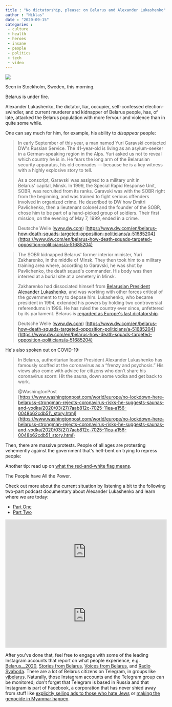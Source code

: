```yaml
---
title : "No dictatorship, please: on Belarus and Alexander Lukashenko"
author : "Niklas"
date : "2020-09-15"
categories : 
 - culture
 - health
 - heroes
 - insane
 - people
 - politics
 - tech
 - video
---
```


![](https://niklasblog.com/wp-content/2020-09-15_fascists-1.jpg)

Seen in Stockholm, Sweden, this morning.

Belarus is under fire.

Alexander Lukashenko, the dictator, liar, occupier, self-confessed election-swindler, and current murderer and kidnapper of Belarus people, has, of late, attacked the Belarus population with more fervour and violence than in quite some while.

One can say much for him, for example, his ability to _disappear_ people:

> In early September of this year, a man named Yuri Garavski contacted DW's Russian Service. The 41-year-old is living as an asylum-seeker in a German-speaking region in the Alps. Yuri asked us not to reveal which country he is in. He fears the long arm of the Belarusian security apparatus, his old comrades — because he is a key witness with a highly explosive story to tell.            
> 
> As a conscript, Garavski was assigned to a military unit in Belarus' capital, Minsk. In 1999, the Special Rapid Response Unit, SOBR, was recruited from its ranks. Garavski was with the SOBR right from the beginning, and was trained to fight serious offenders involved in organized crime. He described to DW how Dmitri Pavlichenko, then a lieutenant colonel and the founder of the SOBR, chose him to be part of a hand-picked group of soldiers. Their first mission, on the evening of May 7, 1999, ended in a crime.
> 
> Deutsche Welle (www.dw.com) [https://www.dw.com/en/belarus-how-death-squads-targeted-opposition-politicians/a-51685204](https://www.dw.com/en/belarus-how-death-squads-targeted-opposition-politicians/a-51685204)

<script note="" src="https://cdn.jsdelivr.net/gh/Blogger-Peer-Review/quotebacks@1/quoteback.js"></script>

> The SOBR kidnapped Belarus' former interior minister, Yuri Zakharenko, in the middle of Minsk. They then took him to a military training area where, according to Garavski, he was shot by Pavlichenko, the death squad's commander. His body was then interred at a burial site at a cemetery in Minsk.
> 
> Zakharenko had dissociated himself from [Belarusian President Alexander Lukashenko](https://www.dw.com/en/belarus-strongman-lukashenko-marks-25-years-in-power/a-49530563), and was working with other forces critical of the government to try to depose him. Lukashenko, who became president in 1994, extended his powers by holding two controversial referendums in 1996. He has ruled the country ever since, unfettered by its parliament. Belarus is [regarded as Europe's last dictatorship](https://www.dw.com/en/belarus-election-no-seats-for-opposition-as-lukashenko-maintains-power/a-51290419).
> 
> Deutsche Welle (www.dw.com) [https://www.dw.com/en/belarus-how-death-squads-targeted-opposition-politicians/a-51685204](https://www.dw.com/en/belarus-how-death-squads-targeted-opposition-politicians/a-51685204)

<script note="" src="https://cdn.jsdelivr.net/gh/Blogger-Peer-Review/quotebacks@1/quoteback.js"></script>

He's also spoken out on COVID-19:

> In Belarus, authoritarian leader President Alexander Lukashenko has famously scoffed at the coronavirus as a “frenzy and psychosis.” His views also come with advice for citizens who don’t share his coronavirus scorn: Hit the sauna, down some vodka and get back to work.
> 
> @WashingtonPost [https://www.washingtonpost.com/world/europe/no-lockdown-here-belaruss-strongman-rejects-coronavirus-risks-he-suggests-saunas-and-vodka/2020/03/27/7aab812c-7025-11ea-a156-0048b62cdb51\_story.html](https://www.washingtonpost.com/world/europe/no-lockdown-here-belaruss-strongman-rejects-coronavirus-risks-he-suggests-saunas-and-vodka/2020/03/27/7aab812c-7025-11ea-a156-0048b62cdb51_story.html)

<script note="" src="https://cdn.jsdelivr.net/gh/Blogger-Peer-Review/quotebacks@1/quoteback.js"></script>

Then, there are massive protests. People of all ages are protesting vehemently against the government that's hell-bent on trying to repress people:

Another tip: read up on [what the red-and-white flag means](https://www.theguardian.com/world/2020/aug/22/how-the-two-flags-of-belarus-became-symbols-of-confrontation).

The People have All the Power.

Check out more about the current situation by listening a bit to the following two-part podcast documentary about Alexander Lukashenko and learn where we are today:

- [Part One](https://www.iheart.com/podcast/105-behind-the-bastards-29236323/episode/part-one-alexander-lukashenko-the-dictator-70346499)
- [Part Two](https://www.iheart.com/podcast/105-behind-the-bastards-29236323/episode/part-two-alexander-lukashenko-the-dictator-70416626)

<iframe allow="autoplay" width="100%" height="200" src="https://www.iheart.com/podcast/105-behind-the-bastards-29236323/episode/part-one-alexander-lukashenko-the-dictator-70346499/?embed=true" frameborder="0"></iframe>

<iframe allow="autoplay" width="100%" height="200" src="https://www.iheart.com/podcast/105-behind-the-bastards-29236323/episode/part-two-alexander-lukashenko-the-dictator-70416626/?embed=true" frameborder="0"></iframe>

After you've done that, feel free to engage with some of the leading Instagram accounts that report on what people experience, e.g. [Belarus\_\_2020](https://www.instagram.com/belarus__2020), [Stories from Belarus](https://www.instagram.com/storiesfrombelarus), [Voices from Belarus](https://www.instagram.com/voicesfrombelarus/), and [Radio Svaboda](https://www.instagram.com/radiosvaboda). There are a lot of Belarus citizens on Telegram, in groups like [vjbelarus](https://t.me/vjbelarus). Naturally, those Instagram accounts and the Telegram group can be monitored; don't forget that Telegram is based in Russia and that Instagram is part of Facebook, a corporation that has never shied away from stuff like [explicitly selling ads to those who hate Jews](https://www.theguardian.com/technology/2017/sep/14/facebook-advertising-jew-hater-antisemitism) or [making the genocide in Myanmar happen](https://gizmodo.com/facebook-still-working-on-the-whole-genocide-thing-1835734695).
